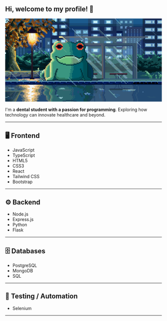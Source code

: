 ## Hi, welcome to my profile! 👋

![Frog Waiting for the Bus](https://raw.githubusercontent.com/PixulMonk/PixulMonk/main/By%20the%20Bus.gif)

I'm a **dental student with a passion for programming**. Exploring how technology can innovate healthcare and beyond.

---

## 🖥️ Frontend

* JavaScript
* TypeScript
* HTML5
* CSS3
* React
* Tailwind CSS
* Bootstrap

---

## ⚙️ Backend

* Node.js
* Express.js
* Python
* Flask

---

## 🗄️ Databases

* PostgreSQL
* MongoDB
* SQL

---

## 🧪 Testing / Automation

* Selenium

---
